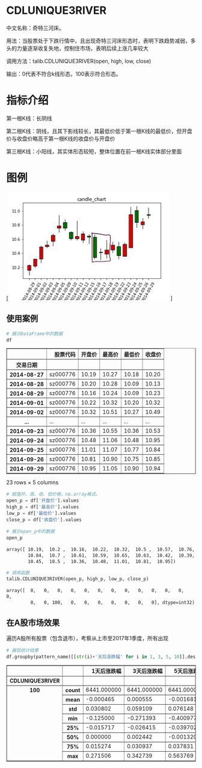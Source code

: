 # CDLUNIQUE3RIVER

中文名称：奇特三河床。

用法：当股票处于下跌行情中，且出现奇特三河床形态时，表明下跌趋势减弱，多头的力量逐渐收复失地，控制住市场，表明后续上涨几率较大

调用方法：talib.CDLUNIQUE3RIVER(open, high, low, close)

输出：0代表不符合k线形态，100表示符合形态。

# 指标介绍

第一根K线：长阴线

第二根K线：阴线，且其下影线较长，其最低价低于第一根K线的最低价，但开盘价与收盘价略高于第一根K线的收盘价与开盘价

第三根K线：小阳线，其实体形态较短，整体位置在前一根K线实体部分里面

# 图例

[![CDLUNIQUE3RIVER图例](/assets/CDLUNIQUE3RIVER图例.png)]

## 使用案例


```python
# 展示DataFrame中的数据
df
```




<div>
<style>
    .dataframe thead tr:only-child th {
        text-align: right;
    }
    
    .dataframe thead th {
        text-align: left;
    }
    
    .dataframe tbody tr th {
        vertical-align: top;
    }
</style>
<table border="1" class="dataframe">
  <thead>
    <tr style="text-align: right;">
      <th></th>
      <th>股票代码</th>
      <th>开盘价</th>
      <th>最高价</th>
      <th>最低价</th>
      <th>收盘价</th>
    </tr>
    <tr>
      <th>交易日期</th>
      <th></th>
      <th></th>
      <th></th>
      <th></th>
      <th></th>
    </tr>
  </thead>
  <tbody>
    <tr>
      <th>2014-08-27</th>
      <td>sz000776</td>
      <td>10.19</td>
      <td>10.27</td>
      <td>10.18</td>
      <td>10.20</td>
    </tr>
    <tr>
      <th>2014-08-28</th>
      <td>sz000776</td>
      <td>10.20</td>
      <td>10.28</td>
      <td>10.09</td>
      <td>10.13</td>
    </tr>
    <tr>
      <th>2014-08-29</th>
      <td>sz000776</td>
      <td>10.16</td>
      <td>10.24</td>
      <td>10.09</td>
      <td>10.23</td>
    </tr>
    <tr>
      <th>2014-09-01</th>
      <td>sz000776</td>
      <td>10.22</td>
      <td>10.32</td>
      <td>10.20</td>
      <td>10.32</td>
    </tr>
    <tr>
      <th>2014-09-02</th>
      <td>sz000776</td>
      <td>10.32</td>
      <td>10.51</td>
      <td>10.27</td>
      <td>10.49</td>
    </tr>
    <tr>
      <th>...</th>
      <td>...</td>
      <td>...</td>
      <td>...</td>
      <td>...</td>
      <td>...</td>
    </tr>
    <tr>
      <th>2014-09-23</th>
      <td>sz000776</td>
      <td>10.36</td>
      <td>10.55</td>
      <td>10.36</td>
      <td>10.53</td>
    </tr>
    <tr>
      <th>2014-09-24</th>
      <td>sz000776</td>
      <td>10.48</td>
      <td>11.06</td>
      <td>10.48</td>
      <td>10.95</td>
    </tr>
    <tr>
      <th>2014-09-25</th>
      <td>sz000776</td>
      <td>11.01</td>
      <td>11.07</td>
      <td>10.77</td>
      <td>10.84</td>
    </tr>
    <tr>
      <th>2014-09-26</th>
      <td>sz000776</td>
      <td>10.81</td>
      <td>10.90</td>
      <td>10.75</td>
      <td>10.85</td>
    </tr>
    <tr>
      <th>2014-09-29</th>
      <td>sz000776</td>
      <td>10.95</td>
      <td>11.05</td>
      <td>10.90</td>
      <td>10.94</td>
    </tr>
  </tbody>
</table>
<p>23 rows × 5 columns</p>
</div>




```python
# 赋值开、高、收、低价格，np.array格式。
open_p = df['开盘价'].values
high_p = df['最高价'].values
low_p = df['最低价'].values
close_p = df['收盘价'].values
```


```python
# 展示open_p中的数据
open_p
```




    array([ 10.19,  10.2 ,  10.16,  10.22,  10.32,  10.5 ,  10.57,  10.76,
            10.84,  10.7 ,  10.61,  10.59,  10.65,  10.63,  10.42,  10.39,
            10.45,  10.5 ,  10.36,  10.48,  11.01,  10.81,  10.95])




```python
# 调用函数
talib.CDLUNIQUE3RIVER(open_p, high_p, low_p, close_p)
```




    array([  0,   0,   0,   0,   0,   0,   0,   0,   0,   0,   0,   0,   0,
             0,   0, 100,   0,   0,   0,   0,   0,   0,   0], dtype=int32)



## 在A股市场效果
遍历A股所有股票（包含退市），考察从上市至2017年1季度，所有出现


```python
# 展现统计结果
df.groupby(pattern_name)[[str(i)+'天后涨跌幅' for i in 1, 3, 5, 10]].describe().stack()
```




<div>
<style>
    .dataframe thead tr:only-child th {
        text-align: right;
    }
    
    .dataframe thead th {
        text-align: left;
    }
    
    .dataframe tbody tr th {
        vertical-align: top;
    }
</style>
<table border="1" class="dataframe">
  <thead>
    <tr style="text-align: right;">
      <th></th>
      <th></th>
      <th>1天后涨跌幅</th>
      <th>3天后涨跌幅</th>
      <th>5天后涨跌幅</th>
      <th>10天后涨跌幅</th>
    </tr>
    <tr>
      <th>CDLUNIQUE3RIVER</th>
      <th></th>
      <th></th>
      <th></th>
      <th></th>
      <th></th>
    </tr>
  </thead>
  <tbody>
    <tr>
      <th rowspan="8" valign="top">100</th>
      <th>count</th>
      <td>6441.000000</td>
      <td>6441.000000</td>
      <td>6441.000000</td>
      <td>6441.000000</td>
    </tr>
    <tr>
      <th>mean</th>
      <td>-0.000465</td>
      <td>0.000555</td>
      <td>-0.001681</td>
      <td>-0.000745</td>
    </tr>
    <tr>
      <th>std</th>
      <td>0.030802</td>
      <td>0.059109</td>
      <td>0.076148</td>
      <td>0.167065</td>
    </tr>
    <tr>
      <th>min</th>
      <td>-0.125000</td>
      <td>-0.271393</td>
      <td>-0.400977</td>
      <td>-0.574740</td>
    </tr>
    <tr>
      <th>25%</th>
      <td>-0.015717</td>
      <td>-0.026415</td>
      <td>-0.039702</td>
      <td>-0.060080</td>
    </tr>
    <tr>
      <th>50%</th>
      <td>0.000000</td>
      <td>0.002442</td>
      <td>-0.001320</td>
      <td>-0.007291</td>
    </tr>
    <tr>
      <th>75%</th>
      <td>0.015274</td>
      <td>0.030937</td>
      <td>0.037831</td>
      <td>0.048589</td>
    </tr>
    <tr>
      <th>max</th>
      <td>0.271506</td>
      <td>0.342739</td>
      <td>0.563769</td>
      <td>10.150771</td>
    </tr>
  </tbody>
</table>
</div>




```python

```
